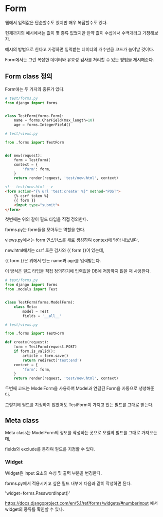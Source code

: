 # Form

웹에서 입력값은 단순할수도 있지만 매우 복잡할수도 있다.

현재까지의 예시에서는 값이 몇 종류 없었지만 만약 값이 수십에서 수백개라고 가정해보자.

예시의 방법으로 한다고 가정하면 입력받는 데이터의 개수만큼 코드가 늘어날 것이다.

Form에서는 그런 복잡한 데이터와 유효성 검사를 처리할 수 있는 방법을 제시해준다.


## Form class 정의

Form에는 두 가지의 종류가 있다.

``` python
# test/forms.py
from django import forms


class TestForm(forms.Form):
    name = forms.CharField(max_length=10)
    age = forms.IntegerField()

# test/views.py

from .forms import TestForm


def new(request):
    form = TestForm()
    context = {
        'form': form,
    }
    return render(request, 'test/new.html', context)
```

``` html
<!-- test/new.html -->
<form action="{% url 'test:create' %}" method="POST">
    {% csrf token %}
    {{ form }}
    <input type="submit">
</form>
```

첫번째는 위의 같이 필드 타입을 직접 정의한다.

forms.py는 form들을 모아두는 역할을 한다.

views.py에서는 form 인스턴스를 새로 생성하여 context에 담아 내보낸다.

new.html에서는 csrf 토큰 검사와 {{ form }}이 있는데,

{{ form }}은 위에서 만든 name과 age를 입력받는다.

이 방식은 필드 타입을 직접 정의하기에 입력값을 DB에 저장하지 않을 때 사용한다.

``` python
# test/forms.py
from django import forms
from .models import Test


class TestForm(forms.ModelForm):
    class Meta:
        model = Test
        fields = '__all__'

# test/views.py

from .forms import TestForm

def create(request):
    form = TestForm(request.POST)
    if form.is_valid():
        article = form.save()
        return redirect('test:end')
    context = {
        'form': form,
    }
    return render(request, 'test/new.html', context)
```

두번째 코드는 ModelForm을 사용하여 Model과 연결된 Form을 자동으로 생성해준다.

그렇기에 필드를 지정하지 않았어도 TestForm이 가지고 있는 필드를 그대로 받는다.


## Meta class

Meta class는 ModelForm의 정보를 작성하는 곳으로 모델의 필드를 그대로 가져오는데,

fields와 exclude를 통하여 필드를 지정할 수 있다.


### Widget

Widget은 input 요소의 속성 및 출력 부분을 변경한다.

forms.py에서 적용시키고 싶은 필드 내부에 다음과 같이 작성하면 된다.

'widget=forms.PasswordInput()'

https://docs.djangoproject.com/en/5.1/ref/forms/widgets/#numberinput 에서 widget의 종류를 확인할 수 있다.